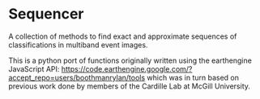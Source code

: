 # Sequencer

A collection of methods to find exact and approximate sequences of
classifications in multiband event images.

This is a python port of functions originally written using the earthengine
JavaScript API:
https://code.earthengine.google.com/?accept_repo=users/boothmanrylan/tools
which was in turn based on previous work done by members of the Cardille Lab at
McGill University.
